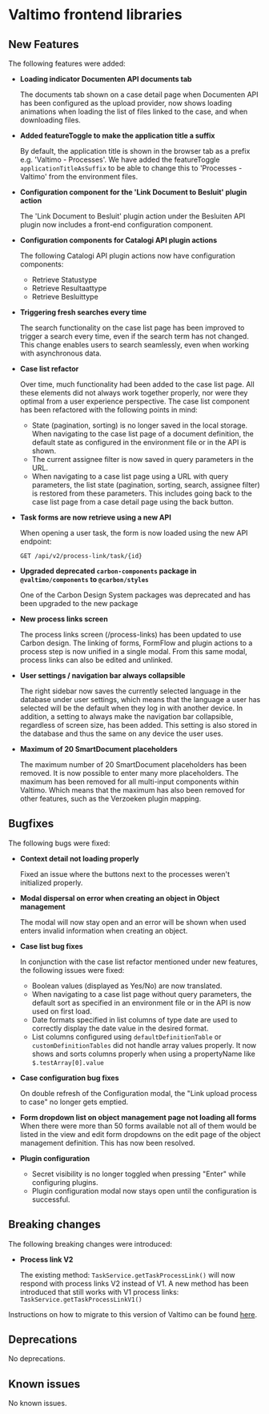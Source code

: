 # Valtimo frontend libraries

## New Features

The following features were added:

*   **Loading indicator Documenten API documents tab**

    The documents tab shown on a case detail page when Documenten API has been configured as the upload provider, now shows loading animations when loading the list of files linked to the case, and when downloading files.
*   **Added featureToggle to make the application title a suffix**

    By default, the application title is shown in the browser tab as a prefix e.g. 'Valtimo - Processes'. We have added the featureToggle `applicationTitleAsSuffix` to be able to change this to 'Processes - Valtimo' from the environment files.
*   **Configuration component for the 'Link Document to Besluit' plugin action**

    The 'Link Document to Besluit' plugin action under the Besluiten API plugin now includes a front-end configuration component.
*   **Configuration components for Catalogi API plugin actions**

    The following Catalogi API plugin actions now have configuration components:

    * Retrieve Statustype
    * Retrieve Resultaattype
    * Retrieve Besluittype
*   **Triggering fresh searches every time**

    The search functionality on the case list page has been improved to trigger a search every time, even if the search term has not changed. This change enables users to search seamlessly, even when working with asynchronous data.
*   **Case list refactor**

    Over time, much functionality had been added to the case list page. All these elements did not always work together properly, nor were they optimal from a user experience perspective. The case list component has been refactored with the following points in mind:

    * State (pagination, sorting) is no longer saved in the local storage. When navigating to the case list page of a document definition, the default state as configured in the environment file or in the API is shown.
    * The current assignee filter is now saved in query parameters in the URL.
    * When navigating to a case list page using a URL with query parameters, the list state (pagination, sorting, search, assignee filter) is restored from these parameters. This includes going back to the case list page from a case detail page using the back button.
*   **Task forms are now retrieve using a new API**

    When opening a user task, the form is now loaded using the new API endpoint:

    `GET /api/v2/process-link/task/{id}`
*   **Upgraded deprecated `carbon-components` package in `@valtimo/components` to `@carbon/styles`**

    One of the Carbon Design System packages was deprecated and has been upgraded to the new package
*   **New process links screen**

    The process links screen (/process-links) has been updated to use Carbon design. The linking of forms, FormFlow and plugin actions to a process step is now unified in a single modal. From this same modal, process links can also be edited and unlinked.
*   **User settings / navigation bar always collapsible**

    The right sidebar now saves the currently selected language in the database under user settings, which means that the language a user has selected will be the default when they log in with another device. In addition, a setting to always make the navigation bar collapsible, regardless of screen size, has been added. This setting is also stored in the database and thus the same on any device the user uses.
*   **Maximum of 20 SmartDocument placeholders**

    The maximum number of 20 SmartDocument placeholders has been removed. It is now possible to enter many more placeholders. The maximum has been removed for all multi-input components within Valtimo. Which means that the maximum has also been removed for other features, such as the Verzoeken plugin mapping.

## Bugfixes

The following bugs were fixed:

*   **Context detail not loading properly**

    Fixed an issue where the buttons next to the processes weren't initialized properly.
*   **Modal dispersal on error when creating an object in Object management**

    The modal will now stay open and an error will be shown when used enters invalid information when creating an object.
*   **Case list bug fixes**

    In conjunction with the case list refactor mentioned under new features, the following issues were fixed:

    * Boolean values (displayed as Yes/No) are now translated.
    * When navigating to a case list page without query parameters, the default sort as specified in an environment file or in the API is now used on first load.
    * Date formats specified in list columns of type date are used to correctly display the date value in the desired format.
    * List columns configured using `defaultDefinitionTable` or `customDefinitionTables` did not handle array values properly. It now shows and sorts columns properly when using a propertyName like `$.testArray[0].value`
*   **Case configuration bug fixes**

    On double refresh of the Configuration modal, the "Link upload process to case" no longer gets emptied.
* **Form dropdown list on object management page not loading all forms** When there were more than 50 forms available not all of them would be listed in the view and edit form dropdowns on the edit page of the object management definition. This has now been resolved.
* **Plugin configuration**
  * Secret visibility is no longer toggled when pressing "Enter" while configuring plugins.
  * Plugin configuration modal now stays open until the configuration is successful.

## Breaking changes

The following breaking changes were introduced:

*   **Process link V2**

    The existing method: `TaskService.getTaskProcessLink()` will now respond with process links V2 instead of V1. A new method has been introduced that still works with V1 process links: `TaskService.getTaskProcessLinkV1()`

Instructions on how to migrate to this version of Valtimo can be found [here](migration.md).

## Deprecations

No deprecations.

## Known issues

No known issues.
